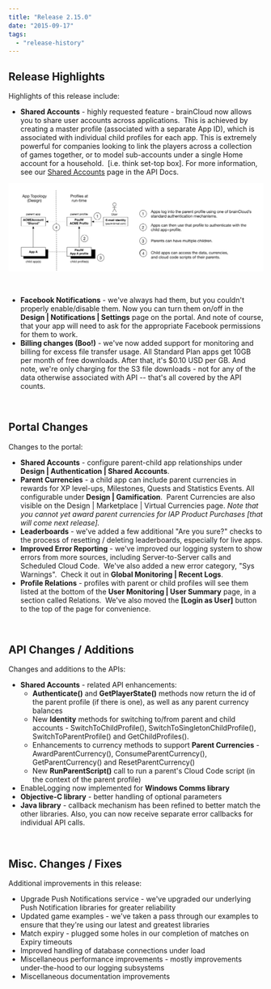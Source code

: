 ```yaml
---
title: "Release 2.15.0"
date: "2015-09-17"
tags: 
  - "release-history"
---
```


## Release Highlights

Highlights of this release include:

- **Shared Accounts** - highly requested feature - brainCloud now allows you to share user accounts across applications.  This is achieved by creating a master profile (associated with a separate App ID), which is associated with individual child profiles for each app. This is extremely powerful for companies looking to link the players across a collection of games together, or to model sub-accounts under a single Home account for a household.  [i.e. think set-top box]. For more information, see our [Shared Accounts](/learn/key-concepts/authentication/shared-accounts/) page in the API Docs.

[![Shared Account Overview](images/Shared-Account-Overview-1024x353.png)](images/Shared-Account-Overview.png)

 

- **Facebook Notifications** - we've always had them, but you couldn't properly enable/disable them. Now you can turn them on/off in the **Design | Notifications | Settings** page on the portal. And note of course, that your app will need to ask for the appropriate Facebook permissions for them to work.
- **Billing changes (Boo!)** - we've now added support for monitoring and billing for excess file transfer usage. All Standard Plan apps get 10GB per month of free downloads. After that, it's $0.10 USD per GB. And note, we're only charging for the S3 file downloads - not for any of the data otherwise associated with API -- that's all covered by the API counts.

 

## Portal Changes

Changes to the portal:

- **Shared Accounts** - configure parent-child app relationships under **Design | Authentication | Shared Accounts**.
- **Parent Currencies** - a child app can include parent currencies in rewards for XP level-ups, Milestones, Quests and Statistics Events. All configurable under **Design | Gamification**.  Parent Currencies are also visible on the Design | Marketplace | Virtual Currencies page.  _Note that you cannot yet award parent currencies for IAP Product Purchases [that will come next release]._
- **Leaderboards** - we've added a few additional "Are you sure?" checks to the process of resetting / deleting leaderboards, especially for live apps.
- **Improved Error Reporting** - we've improved our logging system to show errors from more sources, including Server-to-Server calls and Scheduled Cloud Code.  We've also added a new error category, "Sys Warnings".  Check it out in **Global Monitoring | Recent Logs**.
- **Profile Relations** - profiles with parent or child profiles will see them listed at the bottom of the **User Monitoring | User Summary** page, in a section called Relations.  We've also moved the **[Login as User]** button to the top of the page for convenience.

 

## API Changes / Additions

Changes and additions to the APIs:

- **Shared Accounts** - related API enhancements:
    - **Authenticate()** and **GetPlayerState()** methods now return the id of the parent profile (if there is one), as well as any parent currency balances
    - New **Identity** methods for switching to/from parent and child accounts - SwitchToChildProfile(), SwitchToSingletonChildProfile(), SwitchToParentProfile() and GetChildProfiles().
    - Enhancements to currency methods to support **Parent Currencies** - AwardParentCurrency(), ConsumeParentCurrency(), GetParentCurrency() and ResetParentCurrency()
    - New **RunParentScript()** call to run a parent's Cloud Code script (in the context of the parent profile)
- EnableLogging now implemented for **Windows Comms library**
- **Objective-C library** - better handling of optional parameters
- **Java library** - callback mechanism has been refined to better match the other libraries. Also, you can now receive separate error callbacks for individual API calls.

 

## Misc. Changes / Fixes

Additional improvements in this release:

- Upgrade Push Notifications service - we've upgraded our underlying Push Notification libraries for greater reliability
- Updated game examples - we've taken a pass through our examples to ensure that they're using our latest and greatest libraries
- Match expiry - plugged some holes in our completion of matches on Expiry timeouts
- Improved handling of database connections under load
- Miscellaneous performance improvements - mostly improvements under-the-hood to our logging subsystems
- Miscellaneous documentation improvements
